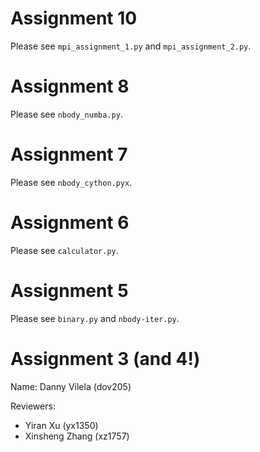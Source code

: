 # Assignment 10

Please see `mpi_assignment_1.py` and `mpi_assignment_2.py`.

# Assignment 8

Please see `nbody_numba.py`.

# Assignment 7

Please see `nbody_cython.pyx`.

# Assignment 6

Please see `calculator.py`.

# Assignment 5

Please see `binary.py` and `nbody-iter.py`.

# Assignment 3 (and 4!)

Name: Danny Vilela (dov205)

Reviewers: 

- Yiran Xu (yx1350)
- Xinsheng Zhang (xz1757)
